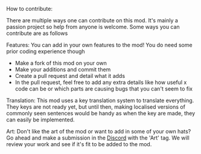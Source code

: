 How to contribute:

There are multiple ways one can contribute on this mod. It's mainly a passion project so help from anyone is welcome. Some ways you can contribute are as follows

Features: You can add in your own features to the mod! You do need some prior coding experience though
- Make a fork of this mod on your own
- Make your additions and commit them
- Create a pull request and detail what it adds
- In the pull request, feel free to add any extra details like how useful x code can be or which parts are causing bugs that you can't seem to fix

Translation: This mod uses a key translation system to translate everything. They keys are not ready yet, but until then, making localised versions of commonly seen sentences would be handy as when the key are made, they can easily be implemented.

Art: Don't like the art of the mod or want to add in some of your own hats? Go ahead and make a submission in the [Discord](https://discord.gg/cd27aDQDY9) with the 'Art' tag. We will review your work and see if it's fit to be added to the mod.
